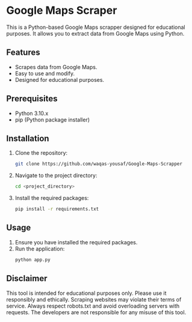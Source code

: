 # Google Maps Scraper

This is a Python-based Google Maps scrapper designed for educational purposes. It allows you to extract data from Google Maps using Python.

## Features

*   Scrapes data from Google Maps.
*   Easy to use and modify.
*   Designed for educational purposes.

## Prerequisites

*   Python 3.10.x
*   pip (Python package installer)

## Installation

1.  Clone the repository:
    ```bash
    git clone https://github.com/waqas-yousaf/Google-Maps-Scrapper
    ```
2.  Navigate to the project directory:
    ```bash
    cd <project_directory>
    ```
3.  Install the required packages:
    ```bash
    pip install -r requirements.txt
    ```

## Usage

1.  Ensure you have installed the required packages.
2.  Run the application:
    ```bash
    python app.py
    ```

## Disclaimer

This tool is intended for educational purposes only. Please use it responsibly and ethically. Scraping websites may violate their terms of service. Always respect robots.txt and avoid overloading servers with requests. The developers are not responsible for any misuse of this tool.
